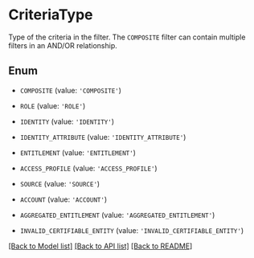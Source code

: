 # CriteriaType

Type of the criteria in the filter. The `COMPOSITE` filter can contain multiple filters in an AND/OR relationship.

## Enum

* `COMPOSITE` (value: `'COMPOSITE'`)

* `ROLE` (value: `'ROLE'`)

* `IDENTITY` (value: `'IDENTITY'`)

* `IDENTITY_ATTRIBUTE` (value: `'IDENTITY_ATTRIBUTE'`)

* `ENTITLEMENT` (value: `'ENTITLEMENT'`)

* `ACCESS_PROFILE` (value: `'ACCESS_PROFILE'`)

* `SOURCE` (value: `'SOURCE'`)

* `ACCOUNT` (value: `'ACCOUNT'`)

* `AGGREGATED_ENTITLEMENT` (value: `'AGGREGATED_ENTITLEMENT'`)

* `INVALID_CERTIFIABLE_ENTITY` (value: `'INVALID_CERTIFIABLE_ENTITY'`)

[[Back to Model list]](../README.md#documentation-for-models) [[Back to API list]](../README.md#documentation-for-api-endpoints) [[Back to README]](../README.md)


